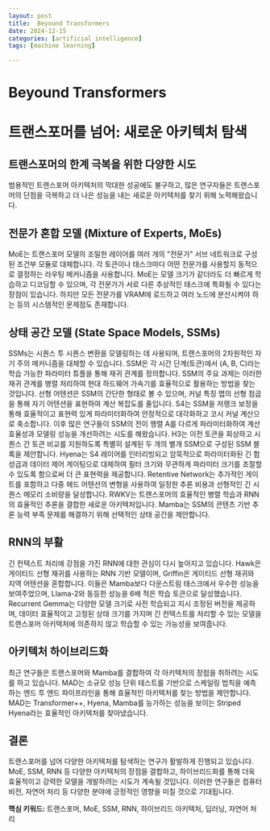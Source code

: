 ```yaml
---
layout: post
title:  Beyound Transformers
date: 2024-12-15
categories: [artificial intelligence]
tags: [machine learning]

---
```


# Beyound Transformers

# 트랜스포머를 넘어: 새로운 아키텍처 탐색

## 트랜스포머의 한계 극복을 위한 다양한 시도

범용적인 트랜스포머 아키텍처의 막대한 성공에도 불구하고, 많은 연구자들은 트랜스포머의 단점을 극복하고 더 나은 성능을 내는 새로운 아키텍처를 찾기 위해 노력해왔습니다.

## 전문가 혼합 모델 (Mixture of Experts, MoEs)

MoE는 트랜스포머 모델의 조밀한 레이어를 여러 개의 "전문가" 서브 네트워크로 구성된 조건부 모듈로 대체합니다. 각 토큰이나 태스크마다 어떤 전문가를 사용할지 동적으로 결정하는 라우팅 메커니즘을 사용합니다. MoE는 모델 크기가 같더라도 더 빠르게 학습하고 디코딩할 수 있으며, 각 전문가가 서로 다른 추상적인 태스크에 특화될 수 있다는 장점이 있습니다. 하지만 모든 전문가를 VRAM에 로드하고 여러 노드에 분산시켜야 하는 등의 시스템적인 문제점도 존재합니다.

## 상태 공간 모델 (State Space Models, SSMs)

SSMs는 시퀀스 투 시퀀스 변환을 모델링하는 데 사용되며, 트랜스포머의 2차원적인 자기 주의 메커니즘을 대체할 수 있습니다. SSM은 각 시간 단계(토큰)에서 (A, B, C)라는 학습 가능한 파라미터 튜플을 통해 재귀 관계를 정의합니다. SSM의 주요 과제는 이러한 재귀 관계를 병렬 처리하여 현대 하드웨어 가속기를 효율적으로 활용하는 방법을 찾는 것입니다. 선형 어텐션은 SSM의 간단한 형태로 볼 수 있으며, 커널 특징 맵의 선형 점곱을 통해 자기 어텐션을 표현하여 계산 복잡도를 줄입니다. S4는 SSM을 저랭크 보정을 통해 효율적이고 표현력 있게 파라미터화하여 안정적으로 대각화하고 코시 커널 계산으로 축소합니다. 이후 많은 연구들이 SSM의 전이 행렬 A를 다르게 파라미터화하여 계산 효율성과 모델링 성능을 개선하려는 시도를 해왔습니다. H3는 이전 토큰을 회상하고 시퀀스 간 토큰 비교를 지원하도록 특별히 설계된 두 개의 별개 SSM으로 구성된 SSM 블록을 제안합니다. Hyena는 S4 레이어를 인터리빙되고 암묵적으로 파라미터화된 긴 합성곱과 데이터 제어 게이팅으로 대체하여 필터 크기와 무관하게 파라미터 크기를 조절할 수 있도록 함으로써 더 큰 표현력을 제공합니다. Retentive Network는 추가적인 게이트를 포함하고 다중 헤드 어텐션의 변형을 사용하여 일정한 추론 비용과 선형적인 긴 시퀀스 메모리 소비량을 달성합니다. RWKV는 트랜스포머의 효율적인 병렬 학습과 RNN의 효율적인 추론을 결합한 새로운 아키텍처입니다. Mamba는 SSM의 콘텐츠 기반 추론 능력 부족 문제를 해결하기 위해 선택적인 상태 공간을 제안합니다.

## RNN의 부활

긴 컨텍스트 처리에 강점을 가진 RNN에 대한 관심이 다시 높아지고 있습니다. Hawk은 게이티드 선형 재귀를 사용하는 RNN 기반 모델이며, Griffin은 게이티드 선형 재귀와 지역 어텐션을 혼합합니다. 이들은 Mamba보다 다운스트림 태스크에서 우수한 성능을 보여주었으며, Llama-2와 동등한 성능을 6배 적은 학습 토큰으로 달성했습니다. Recurrent Gemma는 다양한 모델 크기로 사전 학습되고 지시 조정된 버전을 제공하며, 데이터 효율적이고 고정된 상태 크기를 가지며 긴 컨텍스트를 처리할 수 있는 모델을 트랜스포머 아키텍처에 의존하지 않고 학습할 수 있는 가능성을 보여줍니다.

## 아키텍처 하이브리드화

최근 연구들은 트랜스포머와 Mamba를 결합하여 각 아키텍처의 장점을 취하려는 시도를 하고 있습니다. MAD는 소규모 성능 단위 테스트를 기반으로 스케일링 법칙을 예측하는 엔드 투 엔드 파이프라인을 통해 효율적인 아키텍처를 찾는 방법을 제안합니다. MAD는 Transformer++, Hyena, Mamba를 능가하는 성능을 보이는 Striped Hyena라는 효율적인 아키텍처를 찾아냈습니다.

## 결론

트랜스포머를 넘어 다양한 아키텍처를 탐색하는 연구가 활발하게 진행되고 있습니다. MoE, SSM, RNN 등 다양한 아키텍처의 장점을 결합하고, 하이브리드화를 통해 더욱 효율적이고 강력한 모델을 개발하려는 시도가 계속될 것입니다. 이러한 연구들은 컴퓨터 비전, 자연어 처리 등 다양한 분야에 긍정적인 영향을 미칠 것으로 기대됩니다.

**핵심 키워드:** 트랜스포머, MoE, SSM, RNN, 하이브리드 아키텍처, 딥러닝, 자연어 처리



